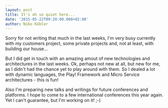 ```yaml
---
layout: post
title: It's oh so quiet here...
date: '2015-05-22T09:20:00.000+02:00'
author: Niko Köbler
---
```



Sorry for not writing that much in the last weeks, I'm very busy currently with my customers project, some private projects and, not at least, with building our house...

But I did get in touch with an amazing amout of new technologies and architectures in the last weeks. Ok, perhaps not new at all, but new for me, as I didn't had the chance yet to play around with them. So I dealed a lot with dynamic languages, the Play! Framework and Micro Service architectures - this is fun!

Also I'm preparing new talks and writings for future conferences and platforms. I hope to come to a few international conferences this year again. Yet I can't guarantee, but I'm working on it! ;-)
